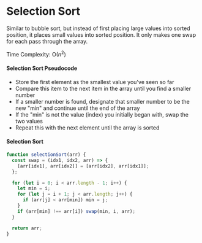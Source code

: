 # Selection Sort

Similar to bubble sort, but instead of first placing large values into sorted position, it places small values into sorted position. It only makes one swap for each pass through the array.

Time Complexity: O(_n_<sup>2</sup>)

#### Selection Sort Pseudocode

- Store the first element as the smallest value you've seen so far
- Compare this item to the next item in the array until you find a smaller number
- If a smaller number is found, designate that smaller number to be the new "min" and continue until the end of the array
- If the "min" is not the value (index) you initially began with, swap the two values
- Repeat this with the next element until the array is sorted

#### Selection Sort

```js
function selectionSort(arr) {
  const swap = (idx1, idx2, arr) => {
    [arr[idx1], arr[idx2]] = [arr[idx2], arr[idx1]];
  };

  for (let i = 0; i < arr.length - 1; i++) {
    let min = i;
    for (let j = i + 1; j < arr.length; j++) {
      if (arr[j] < arr[min]) min = j;
    }
    if (arr[min] !== arr[i]) swap(min, i, arr);
  }

  return arr;
}
```
